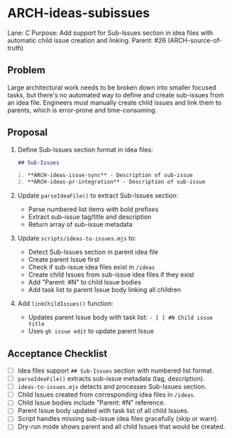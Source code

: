 # ARCH-ideas-subissues

Lane: C
Purpose: Add support for Sub-Issues section in idea files with automatic child issue creation and linking.
Parent: #26 (ARCH-source-of-truth)

## Problem

Large architectural work needs to be broken down into smaller focused tasks, but there's no automated way to define and create sub-issues from an idea file. Engineers must manually create child issues and link them to parents, which is error-prone and time-consuming.

## Proposal

1. Define Sub-Issues section format in idea files:

   ```markdown
   ## Sub-Issues

   1. **ARCH-ideas-issue-sync** - Description of sub-issue
   2. **ARCH-ideas-pr-integration** - Description of sub-issue
   ```

2. Update `parseIdeaFile()` to extract Sub-Issues section:
   - Parse numbered list items with bold prefixes
   - Extract sub-issue tag/title and description
   - Return array of sub-issue metadata

3. Update `scripts/ideas-to-issues.mjs` to:
   - Detect Sub-Issues section in parent idea file
   - Create parent Issue first
   - Check if sub-issue idea files exist in `/ideas`
   - Create child Issues from sub-issue idea files if they exist
   - Add "Parent: #N" to child Issue bodies
   - Add task list to parent Issue body linking all children

4. Add `linkChildIssues()` function:
   - Updates parent Issue body with task list: `- [ ] #N Child issue title`
   - Uses `gh issue edit` to update parent Issue

## Acceptance Checklist

- [ ] Idea files support `## Sub-Issues` section with numbered list format.
- [ ] `parseIdeaFile()` extracts sub-issue metadata (tag, description).
- [ ] `ideas-to-issues.mjs` detects and processes Sub-Issues section.
- [ ] Child Issues created from corresponding idea files in `/ideas`.
- [ ] Child Issue bodies include "Parent: #N" reference.
- [ ] Parent Issue body updated with task list of all child Issues.
- [ ] Script handles missing sub-issue idea files gracefully (skip or warn).
- [ ] Dry-run mode shows parent and all child Issues that would be created.
